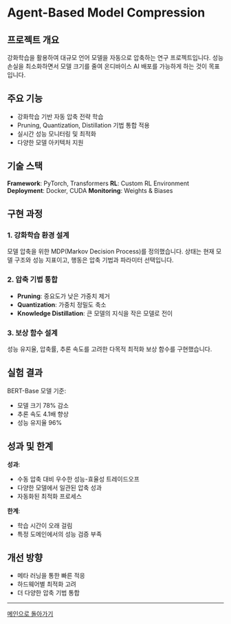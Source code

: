# Agent-Based Model Compression

## 프로젝트 개요

강화학습을 활용하여 대규모 언어 모델을 자동으로 압축하는 연구 프로젝트입니다. 성능 손실을 최소화하면서 모델 크기를 줄여 온디바이스 AI 배포를 가능하게 하는 것이 목표입니다.

## 주요 기능

- 강화학습 기반 자동 압축 전략 학습
- Pruning, Quantization, Distillation 기법 통합 적용
- 실시간 성능 모니터링 및 최적화
- 다양한 모델 아키텍처 지원

## 기술 스택

**Framework**: PyTorch, Transformers
**RL**: Custom RL Environment
**Deployment**: Docker, CUDA
**Monitoring**: Weights & Biases

## 구현 과정

### 1. 강화학습 환경 설계
모델 압축을 위한 MDP(Markov Decision Process)를 정의했습니다. 상태는 현재 모델 구조와 성능 지표이고, 행동은 압축 기법과 파라미터 선택입니다.

### 2. 압축 기법 통합
- **Pruning**: 중요도가 낮은 가중치 제거
- **Quantization**: 가중치 정밀도 축소
- **Knowledge Distillation**: 큰 모델의 지식을 작은 모델로 전이

### 3. 보상 함수 설계
성능 유지율, 압축률, 추론 속도를 고려한 다목적 최적화 보상 함수를 구현했습니다.

## 실험 결과

BERT-Base 모델 기준:
- 모델 크기 78% 감소
- 추론 속도 4.1배 향상
- 성능 유지율 96%

## 성과 및 한계

**성과**:
- 수동 압축 대비 우수한 성능-효율성 트레이드오프
- 다양한 모델에서 일관된 압축 성과
- 자동화된 최적화 프로세스

**한계**:
- 학습 시간이 오래 걸림
- 특정 도메인에서의 성능 검증 부족

## 개선 방향

- 메타 러닝을 통한 빠른 적응
- 하드웨어별 최적화 고려
- 더 다양한 압축 기법 통합

---

[메인으로 돌아가기](../README.md)